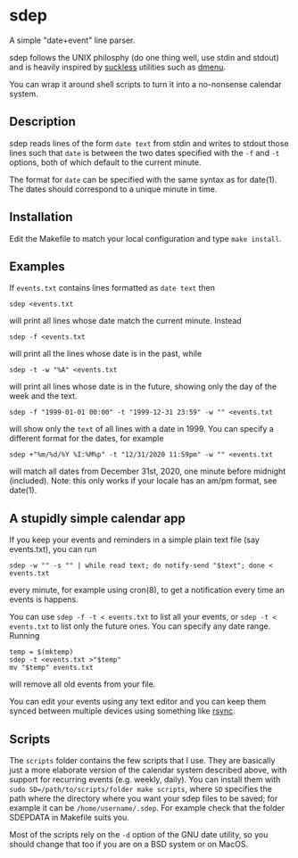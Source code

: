 # sdep
A simple "date+event" line parser.

sdep follows the UNIX philosphy (do one thing well, use stdin and stdout) and
is heavily inspired by [suckless](https://suckless.org) utilities such as
[dmenu](https://tools.suckless.org/dmenu/).

You can wrap it around shell scripts to turn it into a no-nonsense calendar
system.

## Description

sdep reads lines of the form `date text` from stdin and writes to stdout those
lines such that `date` is between the two dates specified with the `-f` and
`-t` options, both of which default to the current minute.

The format for `date` can be specified with the same syntax as for date(1).
The dates should correspond to a unique minute in time. 

## Installation
Edit the Makefile to match your local configuration and type `make install`.

## Examples
If `events.txt` contains lines formatted as `date text` then

```
sdep <events.txt
```

will print all lines whose date match the current minute. Instead

```
sdep -f <events.txt
```

will print all the lines whose date is in the past, while

```
sdep -t -w "%A" <events.txt
```

will print all lines whose date is in the future, showing only the day of the
week and the text.

```
sdep -f "1999-01-01 00:00" -t "1999-12-31 23:59" -w "" <events.txt
```

will show only the `text` of all lines with a date in 1999. You can specify a
different format for the dates, for example

```
sdep +"%m/%d/%Y %I:%M%p" -t "12/31/2020 11:59pm" -w "" <events.txt
```

will match all dates from December 31st, 2020, one minute before midnight
(included). Note: this only works if your locale has an am/pm format, see
date(1).

## A stupidly simple calendar app
If you keep your events and reminders in a simple plain text file (say
events.txt), you can run

```
sdep -w "" -s "" | while read text; do notify-send "$text"; done < events.txt
```

every minute, for example using cron(8), to get a notification every time
an events is happens.

You can use `sdep -f -t < events.txt` to list all your events, or 
`sdep -t < events.txt` to list only the future ones. You can specify any date
range. Running

```
temp = $(mktemp)
sdep -t <events.txt >"$temp"
mv "$temp" events.txt
```

will remove all old events from your file.

You can edit your events using any text editor and you can keep them synced
between multiple devices using something like
[rsync](https://rsync.samba.org/).

## Scripts
The `scripts` folder contains the few scripts that I use. They are
basically just a more elaborate version of the calendar system described
above, with support for recurring events (e.g. weekly, daily). You
can install them with `sudo SD=/path/to/scripts/folder make scripts`,
where `SD` specifies the path where the directory where you want your sdep
files to be saved; for example it can be `/home/username/.sdep`.
For example check that the folder SDEPDATA in Makefile suits you.

Most of the scripts rely on the `-d` option of the GNU date utility, so you
should change that too if you are on a BSD system or on MacOS.
